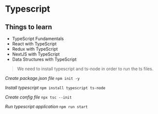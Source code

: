 # Typescript

## Things to learn
- TypeScript Fundamentals
- React with TypeScript
- Redux with TypeScript
- NextJS with TypeScript
- Data Structures with TypeScript

> We need to install typescript and ts-node in order to run the ts files.

_Create package.json file_
`npm init -y`

_Install typescript_
`npm install typescript ts-node`

_Create config file_
`npx tsc --init`

_Run typescript application_
`npm run start`
